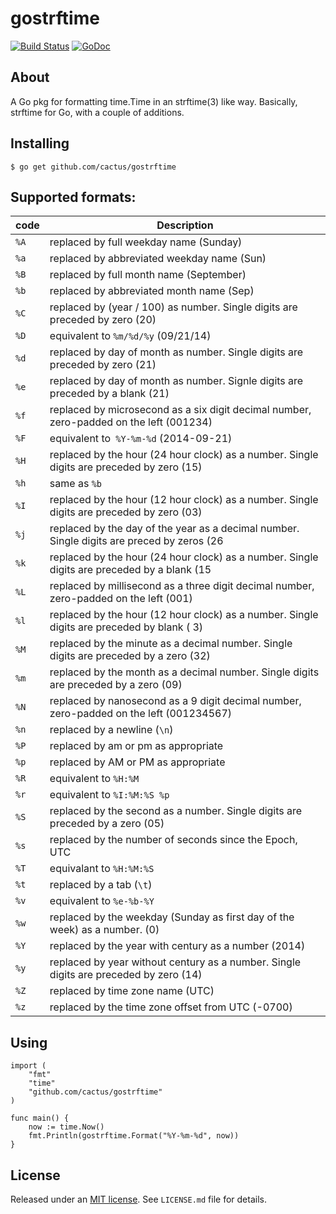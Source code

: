 gostrftime
==========

[![Build Status](https://travis-ci.org/cactus/gostrftime.png?branch=master)][1]
[![GoDoc](https://godoc.org/github.com/cactus/gostrftime?status.png)][2]

## About

A Go pkg for formatting time.Time in an strftime(3) like way.
Basically, strftime for Go, with a couple of additions.


## Installing

    $ go get github.com/cactus/gostrftime

## Supported formats:

| code | Description |
| ---- | --- |
| `%A` | replaced by full weekday name (Sunday) |
| `%a` | replaced by abbreviated weekday name (Sun) |
| `%B` | replaced by full month name (September) |
| `%b` | replaced by abbreviated month name (Sep) |
| `%C` | replaced by (year / 100) as number. Single digits are preceded by zero (20) |
| `%D` | equivalent to `%m/%d/%y` (09/21/14) |
| `%d` | replaced by day of month as number. Single digits are preceded by zero (21) |
| `%e` | replaced by day of month as number. Signle digits are preceded by a blank (21) |
| `%f` | replaced by microsecond as a six digit decimal number, zero-padded on the left (001234) |
| `%F` | equivalent to` %Y-%m-%d` (2014-09-21) |
| `%H` | replaced by the hour (24 hour clock) as a number. Single digits are preceded by zero (15) |
| `%h` | same as `%b` |
| `%I` | replaced by the hour (12 hour clock) as a number. Single digits are preceded by zero (03) |
| `%j` | replaced by the day of the year as a decimal number. Single digits are preced by zeros (26 |4)
| `%k` | replaced by the hour (24 hour clock) as a number. Single digits are preceded by a blank (15 |)
| `%L` | replaced by millisecond as a three digit decimal number, zero-padded on the left (001) |
| `%l` | replaced by the hour (12 hour clock) as a number. Single digits are preceded by blank ( 3) |
| `%M` | replaced by the minute as a decimal number. Single digits are preceded by a zero (32) |
| `%m` | replaced by the month as a decimal number. Single digits are preceded by a zero (09) |
| `%N` | replaced by nanosecond as a 9 digit decimal number, zero-padded on the left (001234567) |
| `%n` | replaced by a newline (`\n`) |
| `%P` | replaced by am or pm as appropriate |
| `%p` | replaced by AM or PM as appropriate |
| `%R` | equivalent to `%H:%M` |
| `%r` | equivalent to `%I:%M:%S %p` |
| `%S` | replaced by the second as a number. Single digits are preceded by a zero (05) |
| `%s` | replaced by the number of seconds since the Epoch, UTC |
| `%T` | equivalant to `%H:%M:%S` |
| `%t` | replaced by a tab (`\t`) |
| `%v` | equivalent to `%e-%b-%Y` |
| `%w` | replaced by the weekday (Sunday as first day of the week) as a number. (0) |
| `%Y` | replaced by the year with century as a number (2014) |
| `%y` | replaced by year without century as a number. Single digits are preceded by zero (14) |
| `%Z` | replaced by time zone name (UTC) |
| `%z` | replaced by the time zone offset from UTC (-0700) |


## Using


    import (
        "fmt"
        "time"
        "github.com/cactus/gostrftime"
    )

    func main() {
        now := time.Now()
        fmt.Println(gostrftime.Format("%Y-%m-%d", now))
    }


## License

Released under an [MIT license][3]. See `LICENSE.md` file for details.

[1]: https://travis-ci.org/cactus/gostrftime
[2]: https://godoc.org/github.com/cactus/gostrftime
[3]: http://www.opensource.org/licenses/mit-license.php
